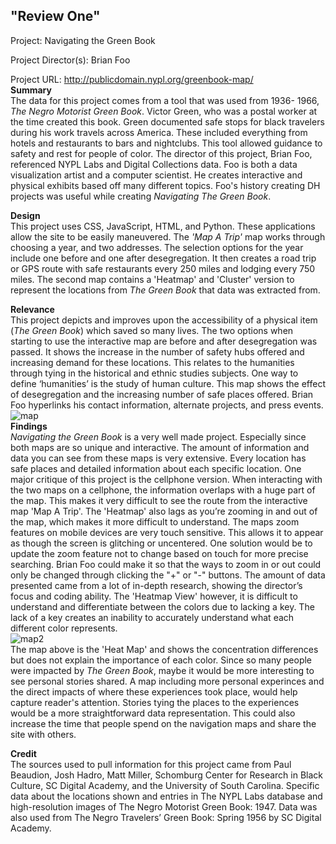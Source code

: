## "Review One"
Project:
Navigating the Green Book

Project Director(s):
Brian Foo

Project URL:
http://publicdomain.nypl.org/greenbook-map/
<br />
**Summary**
<br />
The data for this project comes from a tool that was used from 1936- 1966, *The Negro Motorist Green Book*. Victor Green, who was a postal worker at the time created this book. Green documented safe stops for black travelers during his work travels across America. These included everything from hotels and restaurants to bars and nightclubs. This tool allowed guidance to safety and rest for people of color. The director of this project, Brian Foo, referenced NYPL Labs and Digital Collections data. Foo is both a data visualization artist and a computer scientist. He creates interactive and physical exhibits based off many different topics. Foo's history creating DH projects was useful while creating *Navigating The Green Book*.

**Design**
<br />
This project uses CSS, JavaScript, HTML, and Python. These applications allow the site to be easily maneuvered. The *'Map A Trip'* map works through choosing a year, and two addresses. The selection options for the year include one before and one after desegregation. It then creates a road trip or GPS route with safe restaurants every 250 miles and lodging every 750 miles. The second map contains a 'Heatmap' and 'Cluster' version to represent the locations from *The Green Book* that data was extracted from.

**Relevance** 
<br />
This project depicts and improves upon the accessibility of a physical item (*The Green Book*) which saved so many lives. The two options when starting to use the interactive map are before and after desegregation was passed. It shows the increase in the number of safety hubs offered and increasing demand for these locations. This relates to the humanities through tying in the historical and ethnic studies subjects. One way to define ‘humanities’ is the study of human culture. This map shows the effect of desegregation and the increasing number of safe places offered. Brian Foo hyperlinks his contact information, alternate projects, and press events.
![map](https://sophbaxt.github.io/sophia-baxter-CNU/images/TripMap2.png)
<br />
**Findings**
<br />
*Navigating the Green Book* is a very well made project. Especially since both maps are so unique and interactive. The amount of information and data you can see from these maps is very extensive. Every location has safe places and detailed information about each specific location. One major critique of this project is the cellphone version. When interacting with the two maps on a cellphone, the information overlaps with a huge part of the map. This makes it very difficult to see the route from the interactive map 'Map A Trip'. The 'Heatmap' also lags as you’re zooming in and out of the map, which makes it more difficult to understand. The maps zoom features on mobile devices are very touch sensitive. This allows it to appear as though the screen is glitching or uncentered. One solution would be to update the zoom feature not to change based on touch for more precise searching. Brian Foo could make it so that the ways to zoom in or out could only be changed through clicking the "+" or "-" buttons. The amount of data presented came from a lot of in-depth research, showing the director’s focus and coding ability. The 'Heatmap View' however, it is difficult to understand and differentiate between the colors due to lacking a key. The lack of a key creates an inability to accurately understand what each different color represents.
<br />
![map2](https://sophbaxt.github.io/sophia-baxter-CNU/images/HeatMap.png)
<br />
The map above is the 'Heat Map' and shows the concentration differences but does not explain the importance of each color. Since so many people were impacted by *The Green Book*, maybe it would be more interesting to see personal stories shared. A map including more personal experinces and the direct impacts of where these experiences took place, would help capture reader's attention. Stories tying the places to the experiences would be a more straightforward data representation. This could also increase the time that people spend on the navigation maps and share the site with others. 

**Credit**
<br />
The sources used to pull information for this project came from Paul Beaudion, Josh Hadro, Matt Miller, Schomburg Center for Research in Black Culture, SC Digital Academy, and the University of South Carolina. Specific data about the locations shown and entries in The NYPL Labs database and high-resolution images of The Negro Motorist Green Book: 1947. Data was also used from The Negro Travelers’ Green Book: Spring 1956 by SC Digital Academy.
